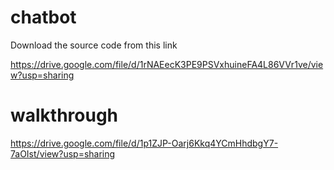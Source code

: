 # chatbot

Download the source code from this link

https://drive.google.com/file/d/1rNAEecK3PE9PSVxhuineFA4L86VVr1ve/view?usp=sharing



# walkthrough

https://drive.google.com/file/d/1p1ZJP-Oarj6Kkq4YCmHhdbgY7-7aOIst/view?usp=sharing

